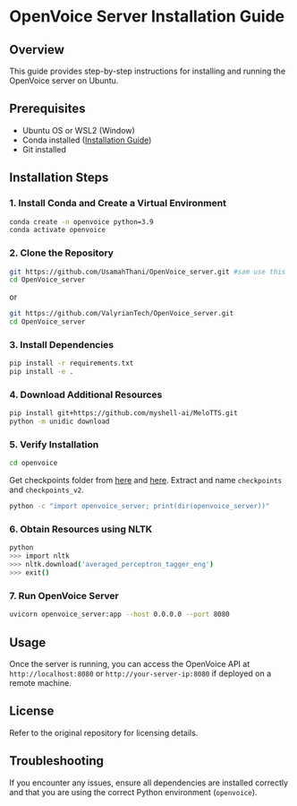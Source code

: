 # OpenVoice Server Installation Guide

## Overview

This guide provides step-by-step instructions for installing and running the OpenVoice server on Ubuntu.

## Prerequisites

- Ubuntu OS or WSL2 (Window)
- Conda installed ([Installation Guide](https://docs.conda.io/projects/conda/en/latest/user-guide/install/index.html))
- Git installed

## Installation Steps

### 1. Install Conda and Create a Virtual Environment

```sh
conda create -n openvoice python=3.9
conda activate openvoice
```

### 2. Clone the Repository

```sh
git https://github.com/UsamahThani/OpenVoice_server.git #sam use this
cd OpenVoice_server
```

or

```sh
git https://github.com/ValyrianTech/OpenVoice_server.git
cd OpenVoice_server
```

### 3. Install Dependencies

```sh
pip install -r requirements.txt
pip install -e .
```

### 4. Download Additional Resources

```sh
pip install git+https://github.com/myshell-ai/MeloTTS.git
python -m unidic download
```

### 5. Verify Installation

```sh
cd openvoice
```

Get checkpoints folder from [here](https://myshell-public-repo-host.s3.amazonaws.com/openvoice/checkpoints_1226.zip) and [here](https://myshell-public-repo-host.s3.amazonaws.com/openvoice/checkpoints_v2_0417.zip).
Extract and name `checkpoints` and `checkpoints_v2`.

```sh
python -c "import openvoice_server; print(dir(openvoice_server))"
```

### 6. Obtain Resources using NLTK

```sh
python
>>> import nltk
>>> nltk.download('averaged_perceptron_tagger_eng')
>>> exit()
```

### 7. Run OpenVoice Server

```sh
uvicorn openvoice_server:app --host 0.0.0.0 --port 8080
```

## Usage

Once the server is running, you can access the OpenVoice API at `http://localhost:8080` or `http://your-server-ip:8080` if deployed on a remote machine.

## License

Refer to the original repository for licensing details.

## Troubleshooting

If you encounter any issues, ensure all dependencies are installed correctly and that you are using the correct Python environment (`openvoice`).
